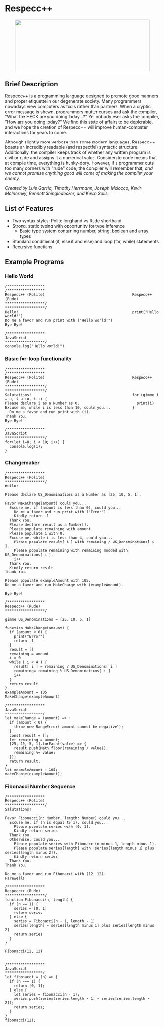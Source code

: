 # Respecc++

<p align="center">
  <img width="440" height="168" src="https://github.com/jmaiocco/respecc/blob/master/general_images/LogoRev1.png">
</p>

## Brief Description
Respecc++ is a programming language designed to promote good manners and proper etiquette in our degenerate society. Many programmers nowadays view computers as tools rather than partners. When a cryptic error message is shown, programmers mutter curses and ask the compiler, "What the HECK are you doing today...?" Yet nobody ever asks the compiler, "How are you doing today?" We find this state of affairs to be deplorable, and we hope the creation of Respecc++ will improve human-computer interactions for years to come.

Although slightly more verbose than some modern languages, Respecc++ boasts an incredibly readable (and respectful) syntactic structure. Additionally, the compiler keeps track of whether any written program is civil or rude and assigns it a numerical value. Considerate code means that at compile time, everything is hunky-dory. However, if a programmer cuts too many corners with "rude" code, the compiler will remember that, *and we cannot promise anything good will come of making the compiler your enemy.* 

*Created by Luis Garcia, Timothy Herrmann, Joseph Maiocco, Kevin McInerney, Bennett Shingledecker, and Kevin Solis*

## List of Features

* Two syntax styles: Polite longhand vs Rude shorthand
* Strong, static typing with opportunity for type inference
  * Basic type system containing number, string, boolean and array types
* Standard conditional (if, else if and else) and loop (for, while) statements
* Recursive functions


## Example Programs

### Hello World
```
/*****************                                        /*****************
Respecc++ (Polite)                                        Respecc++ (Rude)                              
******************/                                       ******************/                          
Hello!                                                    print("Hello world!")                       
Do me a favor and run print with ("Hello world!")
Bye Bye! 

/*****************
JavaScript 
******************/
console.log("Hello world!")
```
### Basic for-loop functionality

```
/*****************                                        /*****************
Respecc++ (Polite)                                        Respecc++ (Rude)                            
******************/                                       ******************/                   
Salutations!                                              for (gimme i = 0; i < 10; i++) {                        
Please declare i as a Number as 0.                          print(i) 
Excuse me, while i is less than 10, could you...          }
  Do me a favor and run print with (i).
Thank You.
Bye Bye!

/*****************
JavaScript 
******************/
for(let i=0; i < 10; i++) {
  console.log(i);
}
```

### Changemaker

```
/*****************
Respecc++ (Polite) 
******************/
Hello!

Please declare US_Denominations as a Number as [25, 10, 5, 1].

Favor MakeChange(amount) could you...
  Excuse me, if (amount is less than 0), could you...
    Do me a favor and run print with ("Error").
    Kindly return -1
  Thank You.
  Please declare result as a Number[].
  Please populate remaining with amount.
  Please populate i with 0.
  Excuse me, while i is less than 4, could you...
    Please populate result[ i ] with remaining / US_Denominations[ i ].
    Please populate remaining with remaining modded with US_Denominations[ i ].
    i++
  Thank You.
  Kindly return result
Thank You.

Please populate exampleAmount with 105.
Do me a favor and run MakeChange with (exampleAmount).

Bye Bye!

/*****************
Respecc++ (Rude) 
******************/

gimme US_Denominations = [25, 10, 5, 1]

function MakeChange(amount) {
  if (amount < 0) {
    print("Error")
    return -1
  }
  result = []
  remaining = amount
  i = 0
  while ( i < 4 ) {
    result[ i ] = remaining / US_Denominations[ i ]
    remaining= remaining % US_Denominations[ i ]
    i++
  }
  return result
}
exampleAmount = 105
MakeChange(exampleAmount)

/*****************
JavaScript 
*****************/
let makeChange = (amount) => {
  if (amount < 0) {
    throw new RangeError('amount cannot be negative');
  }
  const result = [];
  let remaining = amount;
  [25, 10, 5, 1].forEach((value) => {
    result.push(Math.floor(remaining / value));
    remaining %= value;
  });
  return result;
}
let exampleAmount = 105;
makeChange(exampleAmount);
```

### Fibonacci Number Sequence
```
/*****************
Respecc++ (Polite) 
******************/
Salutations!

Favor Fibonacci(n: Number, length: Number) could you... 
  Excuse me, if (n is equal to 1), could you...
    Please populate series with [0, 1].
    Kindly return series
  Thank You.
  Otherwise, could you...
    Please populate series with Fibonacci(n minus 1, length minus 1).
    Please populate series[length] with (series[length minus 1] plus series[length minus 2]).
    Kindly return series
  Thank You.
Thank You.

Do me a favor and run Fibonacci with (12, 12).
Farewell!

/*****************
Respecc++ (Rude) 
******************/
function Fibonacci(n, length) { 
  if (n == 1) {
    series = [0, 1]
    return series
  } else {
    series = Fibonacci(n - 1, length - 1)
    series[length] = series[length minus 1] plus series[length minus 2]
    return series
  }
}

Fibonacci(12, 12)


/*****************
JavaScript 
*****************/
let fibonacci = (n) => {
  if (n === 1) {
    return [0, 1];
  } else {
    let series = fibonacci(n - 1);
    series.push(series[series.length - 1] + series[series.length - 2]);
    return series;
  }
}
fibonacci(12);
```
